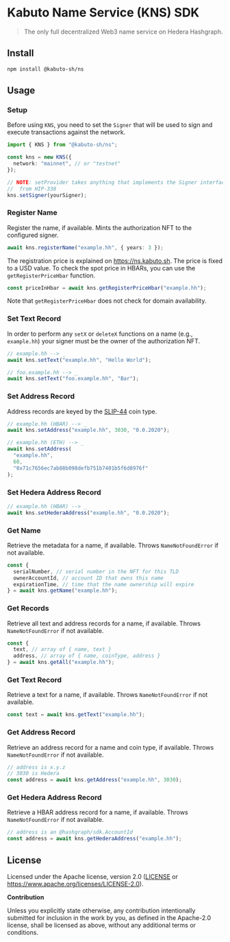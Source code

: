 # Kabuto Name Service (KNS) SDK

> The only full decentralized Web3 name service on Hedera Hashgraph.

## Install

```sh
npm install @kabuto-sh/ns
```

## Usage

### Setup

Before using `KNS`, you need to set the `Signer` that will be used
to sign and execute transactions against the network.

```ts
import { KNS } from "@kabuto-sh/ns";

const kns = new KNS({
  network: "mainnet", // or "testnet"
});

// NOTE: setProvider takes anything that implements the Signer interface
//  from HIP-338
kns.setSigner(yourSigner);
```

### Register Name

Register the name, if available.
Mints the authorization NFT to the configured signer.

```ts
await kns.registerName("example.hh", { years: 3 });
```

The registration price is explained on https://ns.kabuto.sh. The
price is fixed to a USD value. To check the spot price in HBARs, you
can use the `getRegisterPriceHbar` function.

```ts
const priceInHbar = await kns.getRegisterPriceHbar("example.hh");
```

Note that `getRegisterPriceHbar` does not check for domain
availability.

### Set Text Record

In order to perform any `setX` or `deleteX` functions
on a name (e.g., `example.hh`) your signer must be the owner
of the authorization NFT.

```ts
// example.hh --> _
await kns.setText("example.hh", "Hello World");

// foo.example.hh --> _
await kns.setText("foo.example.hh", "Bar");
```

### Set Address Record

Address records are keyed by the [SLIP-44](https://github.com/satoshilabs/slips/blob/master/slip-0044.md) coin type.

```ts
// example.hh (HBAR) --> _
await kns.setAddress("example.hh", 3030, "0.0.2020");

// example.hh (ETH) --> _
await kns.setAddress(
  "example.hh",
  60,
  "0x71c7656ec7ab88b098defb751b7401b5f6d8976f"
);
```

### Set Hedera Address Record

```ts
// example.hh (HBAR) --> _
await kns.setHederaAddress("example.hh", "0.0.2020");
```

### Get Name

Retrieve the metadata for a name, if available.
Throws `NameNotFoundError` if not available.

```ts
const {
  serialNumber, // serial number in the NFT for this TLD
  ownerAccountId, // account ID that owns this name
  expirationTime, // time that the name ownership will expire
} = await kns.getName("example.hh");
```

### Get Records

Retrieve all text and address records for a name, if available.
Throws `NameNotFoundError` if not available.

```ts
const {
  text, // array of { name, text }
  address, // array of { name, coinType, address }
} = await kns.getAll("example.hh");
```

### Get Text Record

Retrieve a text for a name, if available.
Throws `NameNotFoundError` if not available.

```ts
const text = await kns.getText("example.hh");
```

### Get Address Record

Retrieve an address record for a name and coin type, if available.
Throws `NameNotFoundError` if not available.

```ts
// address is x.y.z
// 3030 is Hedera
const address = await kns.getAddress("example.hh", 3030);
```

### Get Hedera Address Record

Retrieve a HBAR address record for a name, if available.
Throws `NameNotFoundError` if not available.

```ts
// address is an @hashgraph/sdk.AccountId
const address = await kns.getHederaAddress("example.hh");
```

## License

Licensed under the Apache license, version 2.0 ([LICENSE](./LICENSE)
or <https://www.apache.org/licenses/LICENSE-2.0>).

**Contribution**

Unless you explicitly state otherwise, any contribution intentionally submitted
for inclusion in the work by you, as defined in the Apache-2.0 license,
shall be licensed as above, without any additional terms or conditions.
